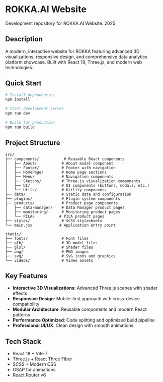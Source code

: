 # ROKKA.AI Website

Development repository for ROKKA.AI Website. 2025

## Description

A modern, interactive website for ROKKA featuring advanced 3D visualizations, responsive design, and comprehensive data analytics platform showcase. Built with React 18, Three.js, and modern web technologies.

## Quick Start

```bash
# Install dependencies
npm install

# Start development server
npm run dev

# Build for production
npm run build
```

## Project Structure

```
src/
├── components/           # Reusable React components
│   ├── About/           # About modal component
│   ├── Footer/          # Footer with navigation
│   ├── HomePage/        # Home page sections
│   ├── Menu/            # Navigation components
│   ├── Sketchs/         # Three.js visualization components
│   ├── UI/              # UI components (buttons, modals, etc.)
│   └── Utils/           # Utility components
├── data/                # Static data and configuration
├── plugins/             # Plugin system components
├── products/            # Product page components
│   ├── data-manager/    # Data Manager product pages
│   ├── monitoring/      # Monitoring product pages
│   └── PILA/           # PILA product pages
├── styles/              # SCSS stylesheets
└── main.jsx            # Application entry point

static/
├── fonts/               # Font files
├── glb/                 # 3D model files
├── glsl/                # Shader files
├── png/                 # PNG images
├── svg/                 # SVG icons and graphics
└── videos/              # Video assets
```

## Key Features

- **Interactive 3D Visualizations**: Advanced Three.js scenes with shader effects
- **Responsive Design**: Mobile-first approach with cross-device compatibility
- **Modular Architecture**: Reusable components and modern React patterns
- **Performance Optimized**: Code splitting and optimized build pipeline
- **Professional UI/UX**: Clean design with smooth animations

## Tech Stack

- React 18 + Vite 7
- Three.js + React Three Fiber
- SCSS + Modern CSS
- GSAP for animations
- React Router v6